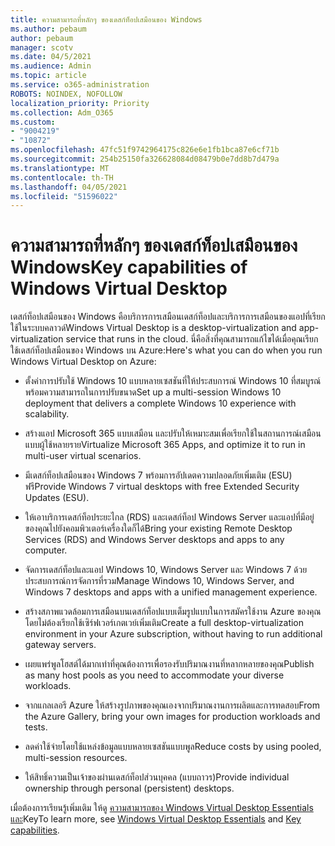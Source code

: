 ```yaml
---
title: ความสามารถที่หลักๆ ของเดสก์ท็อปเสมือนของ Windows
ms.author: pebaum
author: pebaum
manager: scotv
ms.date: 04/5/2021
ms.audience: Admin
ms.topic: article
ms.service: o365-administration
ROBOTS: NOINDEX, NOFOLLOW
localization_priority: Priority
ms.collection: Adm_O365
ms.custom:
- "9004219"
- "10872"
ms.openlocfilehash: 47fc51f9742964175c826e6e1fb1bca87e6cf71b
ms.sourcegitcommit: 254b25150fa326628084d08479b0e7dd8b7d479a
ms.translationtype: MT
ms.contentlocale: th-TH
ms.lasthandoff: 04/05/2021
ms.locfileid: "51596022"
---
```

# <a name="key-capabilities-of-windows-virtual-desktop"></a><span data-ttu-id="07a88-102">ความสามารถที่หลักๆ ของเดสก์ท็อปเสมือนของ Windows</span><span class="sxs-lookup"><span data-stu-id="07a88-102">Key capabilities of Windows Virtual Desktop</span></span>


<span data-ttu-id="07a88-103">เดสก์ท็อปเสมือนของ Windows คือบริการการเสมือนเดสก์ท็อปและบริการการเสมือนของแอปที่เรียกใช้ในระบบคลาวด์</span><span class="sxs-lookup"><span data-stu-id="07a88-103">Windows Virtual Desktop is a desktop-virtualization and app-virtualization service that runs in the cloud.</span></span> <span data-ttu-id="07a88-104">นี่คือสิ่งที่คุณสามารถแก้ไขได้เมื่อคุณเรียกใช้เดสก์ท็อปเสมือนของ Windows บน Azure:</span><span class="sxs-lookup"><span data-stu-id="07a88-104">Here's what you can do when you run Windows Virtual Desktop on Azure:</span></span>

- <span data-ttu-id="07a88-105">ตั้งค่าการปรับใช้ Windows 10 แบบหลายเซสชันที่ให้ประสบการณ์ Windows 10 ที่สมบูรณ์พร้อมความสามารถในการปรับขนาด</span><span class="sxs-lookup"><span data-stu-id="07a88-105">Set up a multi-session Windows 10 deployment that delivers a complete Windows 10 experience with scalability.</span></span>

- <span data-ttu-id="07a88-106">สร้างแอป Microsoft 365 แบบเสมือน และปรับให้เหมาะสมเพื่อเรียกใช้ในสถานการณ์เสมือนแบบผู้ใช้หลายราย</span><span class="sxs-lookup"><span data-stu-id="07a88-106">Virtualize Microsoft 365 Apps, and optimize it to run in multi-user virtual scenarios.</span></span>

- <span data-ttu-id="07a88-107">มีเดสก์ท็อปเสมือนของ Windows 7 พร้อมการอัปเดตความปลอดภัยเพิ่มเติม (ESU) ฟรี</span><span class="sxs-lookup"><span data-stu-id="07a88-107">Provide Windows 7 virtual desktops with free Extended Security Updates (ESU).</span></span>

- <span data-ttu-id="07a88-108">ให้เอาบริการเดสก์ท็อประยะไกล (RDS) และเดสก์ท็อป Windows Server และแอปที่มีอยู่ของคุณไปยังคอมพิวเตอร์เครื่องใดก็ได้</span><span class="sxs-lookup"><span data-stu-id="07a88-108">Bring your existing Remote Desktop Services (RDS) and Windows Server desktops and apps to any computer.</span></span>

- <span data-ttu-id="07a88-109">จัดการเดสก์ท็อปและแอป Windows 10, Windows Server และ Windows 7 ด้วยประสบการณ์การจัดการที่รวม</span><span class="sxs-lookup"><span data-stu-id="07a88-109">Manage Windows 10, Windows Server, and Windows 7 desktops and apps with a unified management experience.</span></span> 

- <span data-ttu-id="07a88-110">สร้างสภาพแวดล้อมการเสมือนบนเดสก์ท็อปแบบเต็มรูปแบบในการสมัครใช้งาน Azure ของคุณ โดยไม่ต้องเรียกใช้เซิร์ฟเวอร์เกตเวย์เพิ่มเติม</span><span class="sxs-lookup"><span data-stu-id="07a88-110">Create a full desktop-virtualization environment in your Azure subscription, without having to run additional gateway servers.</span></span>

- <span data-ttu-id="07a88-111">เผยแพร่พูลโฮสต์ได้มากเท่าที่คุณต้องการเพื่อรองรับปริมาณงานที่หลากหลายของคุณ</span><span class="sxs-lookup"><span data-stu-id="07a88-111">Publish as many host pools as you need to accommodate your diverse workloads.</span></span>

- <span data-ttu-id="07a88-112">จากแกลเลอรี Azure ให้สร้างรูปภาพของคุณเองจากปริมาณงานการผลิตและการทดสอบ</span><span class="sxs-lookup"><span data-stu-id="07a88-112">From the Azure Gallery, bring your own images for production workloads and tests.</span></span> 

- <span data-ttu-id="07a88-113">ลดค่าใช้จ่ายโดยใช้แหล่งข้อมูลแบบหลายเซสชันแบบพูล</span><span class="sxs-lookup"><span data-stu-id="07a88-113">Reduce costs by using pooled, multi-session resources.</span></span> 

- <span data-ttu-id="07a88-114">ให้สิทธิ์ความเป็นเจ้าของผ่านเดสก์ท็อปส่วนบุคคล (แบบถาวร)</span><span class="sxs-lookup"><span data-stu-id="07a88-114">Provide individual ownership through personal (persistent) desktops.</span></span>

<span data-ttu-id="07a88-115">เมื่อต้องการเรียนรู้เพิ่มเติม ให้ดู [ความสามารถของ Windows Virtual Desktop Essentials](https://go.microsoft.com/fwlink/?linkid=2127033) [และ](https://docs.microsoft.com/azure/virtual-desktop/overview#key-capabilities)Key</span><span class="sxs-lookup"><span data-stu-id="07a88-115">To learn more, see [Windows Virtual Desktop Essentials](https://go.microsoft.com/fwlink/?linkid=2127033) and [Key capabilities](https://docs.microsoft.com/azure/virtual-desktop/overview#key-capabilities).</span></span>